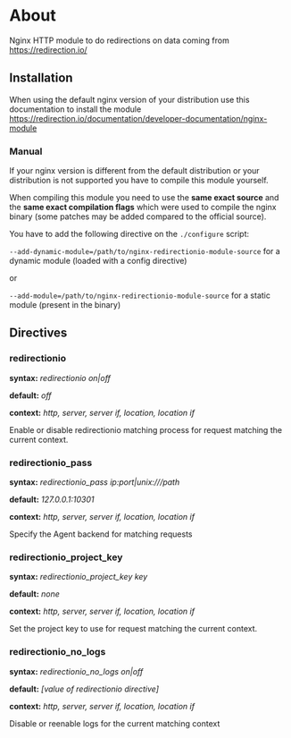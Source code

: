 # About

Nginx HTTP module to do redirections on data coming from https://redirection.io/

## Installation

When using the default nginx version of your distribution use this documentation to install the module 
https://redirection.io/documentation/developer-documentation/nginx-module

### Manual

If your nginx version is different from the default distribution or your distribution is not supported 
you have to compile this module yourself. 

When compiling this module you need to use the **same exact source** and the **same exact compilation flags** 
which were used to compile the nginx binary (some patches may be added compared to the official source).

You have to add the following directive on the `./configure` script: 

`--add-dynamic-module=/path/to/nginx-redirectionio-module-source` for a dynamic module (loaded with a config directive)

or

`--add-module=/path/to/nginx-redirectionio-module-source` for a static module (present in the binary)

## Directives

### redirectionio

**syntax:** *redirectionio on|off*

**default:** *off*

**context:** *http, server, server if, location, location if*

Enable or disable redirectionio matching process for request matching the current context.

### redirectionio_pass

**syntax:** *redirectionio_pass ip:port|unix:///path*

**default:** *127.0.0.1:10301*

**context:** *http, server, server if, location, location if*

Specify the Agent backend for matching requests

### redirectionio_project_key

**syntax:** *redirectionio_project_key key*

**default:** *none*

**context:** *http, server, server if, location, location if*

Set the project key to use for request matching the current context.

### redirectionio_no_logs

**syntax:** *redirectionio_no_logs on|off*

**default:** *[value of redirectionio directive]*

**context:** *http, server, server if, location, location if*

Disable or reenable logs for the current matching context
